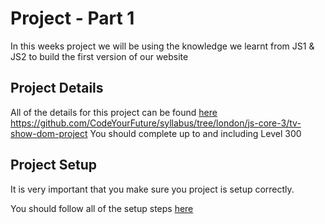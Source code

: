 # Project - Part 1

In this weeks project we will be using the knowledge we learnt from JS1 & JS2 to build the first version of our website

## Project Details

All of the details for this project can be found [here]()
https://github.com/CodeYourFuture/syllabus/tree/london/js-core-3/tv-show-dom-project
You should complete up to and including Level 300

## Project Setup

It is very important that you make sure you project is setup correctly.

You should follow all of the setup steps [here](https://github.com/CodeYourFuture/syllabus/blob/london/js-core-3/tv-show-dom-project/getting-started.md)

